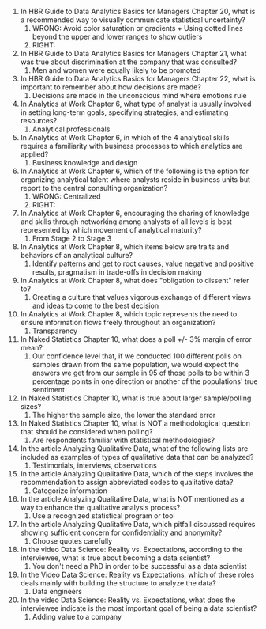 1. In HBR Guide to Data Analytics Basics for Managers Chapter 20, what is a recommended way to visually communicate statistical uncertainty?
	1. WRONG: Avoid color saturation or gradients + Using dotted lines beyond the upper and lower ranges to show outliers
	2. RIGHT: 
2. In HBR Guide to Data Analytics Basics for Managers Chapter 21, what was true about discrimination at the company that was consulted?
	1. Men and women were equally likely to be promoted
3. In HBR Guide to Data Analytics Basics for Managers Chapter 22, what is important to remember about how decisions are made?
	1. Decisions are made in the unconscious mind where emotions rule
4. In Analytics at Work Chapter 6, what type of analyst is usually involved in setting long-term goals, specifying strategies, and estimating resources?
	1. Analytical professionals
5. In Analytics at Work Chapter 6, in which of the 4 analytical skills requires a familiarity with business processes to which analytics are applied?
	1. Business knowledge and design
6. In Analytics at Work Chapter 6, which of the following is the option for organizing analytical talent where analysts reside in business units but report to the central consulting organization?
	1. WRONG: Centralized
	2. RIGHT:
7. In Analytics at Work Chapter 6, encouraging the sharing of knowledge and skills through networking among analysts of all levels is best represented by which movement of analytical maturity?
	1. From Stage 2 to Stage 3
8. In Analytics at Work Chapter 8, which items below are traits and behaviors of an analytical culture?
	1. Identify patterns and get to root causes, value negative and positive results, pragmatism in trade-offs in decision making
9. In Analytics at Work Chapter 8, what does "obligation to dissent" refer to?
	1. Creating a culture that values vigorous exchange of different views and ideas to come to the best decision
10. In Analytics at Work Chapter 8, which topic represents the need to ensure information flows freely throughout an organization?
	1. Transparency
11. In Naked Statistics Chapter 10, what does a poll +/- 3% margin of error mean?
	1. Our confidence level that, if we conducted 100 different polls on samples drawn from the same population, we would expect the answers we get from our sample in 95 of those polls to be within 3 percentage points in one direction or another of the populations' true sentiment
12. In Naked Statistics Chapter 10, what is true about larger sample/polling sizes?
	1. The higher the sample size, the lower the standard error
13. In Naked Statistics Chapter 10, what is NOT a methodological question that should be considered when polling?
	1. Are respondents familiar with statistical methodologies?
14. In the article Analyzing Qualitative Data, what of the following lists are included as examples of types of qualitative data that can be analyzed?
	1. Testimonials, interviews, observations
15. In the article Analyzing Qualitative Data, which of the steps involves the recommendation to assign abbreviated codes to qualitative data?
	1. Categorize information
16. In the article Analyzing Qualitative Data, what is NOT mentioned as a way to enhance the qualitative analysis process?
	1. Use a recognized statistical program or tool
17. In the article Analyzing Qualitative Data, which pitfall discussed requires showing sufficient concern for confidentiality and anonymity?
	1. Choose quotes carefully
18. In the video Data Science: Reality vs. Expectations, according to the interviewee, what is true about becoming a data scientist?
	1. You don't need a PhD in order to be successful as a data scientist
19. In the Video Data Science: Reality vs Expectations, which of these roles deals mainly with building the structure to analyze the data?
	1. Data engineers
20. In the video Data Science: Reality vs. Expectations, what does the interviewee indicate is the most important goal of being a data scientist?
	1. Adding value to a company